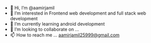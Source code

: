 - 👋 Hi, I’m @aamirjamil
- 👀 I’m interested in Frontend web development and full stack web development
- 🌱 I’m currently learning android development
- 💞️ I’m looking to collaborate on ...
- 📫 How to reach me ... aamirjamil25999@gmail.com

<!---
aamirjamil25999/aamirjamil25999 is a ✨ special ✨ repository because its `README.md` (this file) appears on your GitHub profile.
You can click the Preview link to take a look at your changes.
--->
